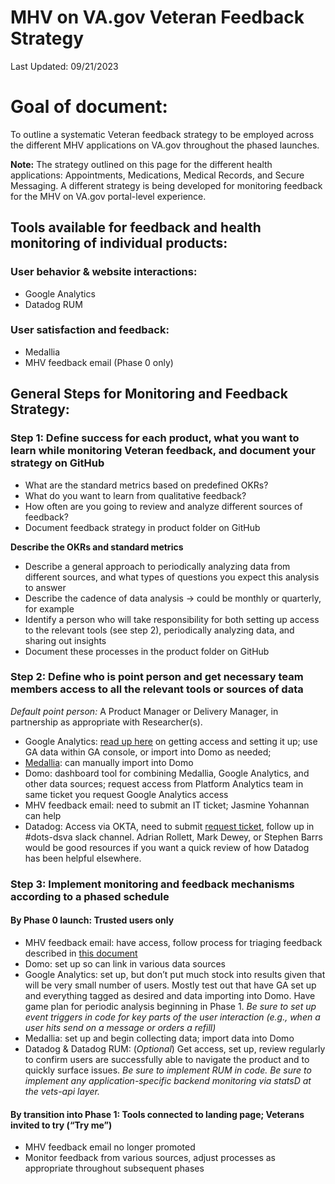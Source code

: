 # MHV on VA.gov Veteran Feedback Strategy
Last Updated: 09/21/2023

# Goal of document: 
To outline a systematic Veteran feedback strategy to be employed across the different MHV applications on VA.gov throughout the phased launches.  

**Note:** The strategy outlined on this page for the different health applications: Appointments, Medications, Medical Records, and Secure Messaging. A different strategy is being developed for monitoring feedback for the MHV on VA.gov portal-level experience.  

## Tools available for feedback and health monitoring of individual products:  

### User behavior & website interactions:

- Google Analytics
- Datadog RUM 

### User satisfaction and feedback:  

- Medallia
- MHV feedback email (Phase 0 only)

## General Steps for Monitoring and Feedback Strategy:  

### Step 1: Define success for each product, what you want to learn while monitoring Veteran feedback, and document your strategy on GitHub

- What are the standard metrics based on predefined OKRs?
- What do you want to learn from qualitative feedback?
- How often are you going to review and analyze different sources of feedback?
- Document feedback strategy in product folder on GitHub 

**Describe the OKRs and standard metrics**

- Describe a general approach to periodically analyzing data from different sources, and what types of questions you expect this analysis to answer
- Describe the cadence of data analysis -> could be monthly or quarterly, for example
- Identify a person who will take responsibility for both setting up access to the relevant tools (see step 2), periodically analyzing data, and sharing out insights
- Document these processes in the product folder on GitHub 

### Step 2: Define who is point person and get necessary team members access to all the relevant tools or sources of data  
_Default point person:_ A Product Manager or Delivery Manager, in partnership as appropriate with Researcher(s).  

- Google Analytics: [read up here](https://depo-platform-documentation.scrollhelp.site/analytics-monitoring/getting-started-with-platform-analytics-insights) on getting access and setting it up; use GA data within GA console, or import into Domo as needed;
- [Medallia](https://depo-platform-documentation.scrollhelp.site/analytics-monitoring/how-to-use-medallia-data-in-domo): can manually import into Domo
- Domo: dashboard tool for combining Medallia, Google Analytics, and other data sources; request access from Platform Analytics team in same ticket you request Google Analytics access
- MHV feedback email: need to submit an IT ticket; Jasmine Yohannan can help
- Datadog: Access via OKTA, need to submit [request ticket](https://jira.devops.va.gov/servicedesk/customer/portal/1), follow up in #dots-dsva slack channel. Adrian Rollett, Mark Dewey, or Stephen Barrs would be good resources if you want a quick review of how Datadog has been helpful elsewhere.  

### Step 3: Implement monitoring and feedback mechanisms according to a phased schedule 

#### By Phase 0 launch: Trusted users only 

- MHV feedback email: have access, follow process for triaging feedback described in [this document](https://github.com/department-of-veterans-affairs/va.gov-team/blob/master/products/health-care/digital-health-modernization/mhv-to-va.gov/metrics-performance-monitoring/Triaging-Veteran-feedback-guidance.md)
- Domo: set up so can link in various data sources
- Google Analytics: set up, but don’t put much stock into results given that will be very small number of users. Mostly test out that have GA set up and everything tagged as desired and data importing into Domo. Have game plan for periodic analysis beginning in Phase 1. _Be sure to set up event triggers in code for key parts of the user interaction (e.g., when a user hits send on a message or orders a refill)_
- Medallia: set up and begin collecting data; import data into Domo
- Datadog & Datadog RUM: (_Optional_) Get access, set up, review regularly to confirm users are successfully able to navigate the product and to quickly surface issues. _Be sure to implement RUM in code. Be sure to implement any application-specific backend monitoring via statsD at the vets-api layer._ 

#### By transition into Phase 1: Tools connected to landing page; Veterans invited to try (“Try me”) 

- MHV feedback email no longer promoted
- Monitor feedback from various sources, adjust processes as appropriate throughout subsequent phases

